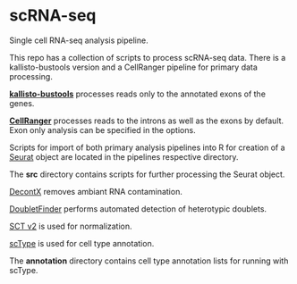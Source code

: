 # scRNA-seq
Single cell RNA-seq analysis pipeline.

This repo has a collection of scripts to process scRNA-seq data. There is a kallisto-bustools version and a CellRanger pipeline for primary data processing.


[**kallisto-bustools**](https://www.kallistobus.tools/) processes reads only to the annotated exons of the genes. 

[**CellRanger**](https://www.10xgenomics.com/support/software/cell-ranger/getting-started/cr-what-is-cell-ranger) processes reads to the introns as well as the exons by default. Exon only analysis can be specified in the options.

Scripts for import of both primary analysis pipelines into R for creation of a [Seurat](https://satijalab.org/seurat/articles/get_started.html) object are located in the pipelines respective directory.  

The **src** directory contains scripts for further processing the Seurat object. 

[DecontX](https://bioconductor.org/packages/release/bioc/vignettes/celda/inst/doc/decontX.html#running-decontx) removes ambiant RNA contamination.

[DoubletFinder](https://github.com/chris-mcginnis-ucsf/DoubletFinder) performs automated detection of heterotypic doublets. 

[SCT v2](https://satijalab.org/seurat/articles/sctransform_v2_vignette.html) is used for normalization.

[scType](https://github.com/IanevskiAleksandr/sc-type) is used for cell type annotation.


The **annotation** directory contains cell type annotation lists for running with scType.

 




